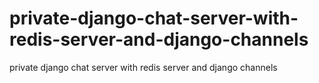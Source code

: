 # private-django-chat-server-with-redis-server-and-django-channels
private django chat server with redis server and django channels
